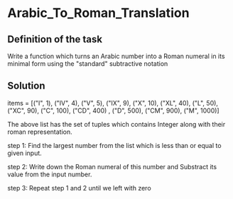 # Arabic_To_Roman_Translation

## Definition of the task

Write a function which turns an Arabic number into a Roman numeral in its minimal form using the "standard" subtractive notation

## Solution

items = [("I", 1), ("IV", 4), ("V", 5), ("IX", 9), ("X", 10), ("XL", 40), ("L", 50), ("XC", 90), ("C", 100), ("CD", 400)
     , ("D", 500), ("CM", 900), ("M", 1000)]

The above list has the set of tuples which contains Integer along with their roman representation.

step 1: Find the largest number from the list which is less than or equal to given input.

step 2: Write down the Roman numeral of this number and Substract its value from the input number.

step 3: Repeat step 1 and 2 until we left with zero

